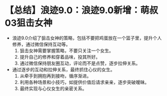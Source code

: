 # 【总结】浪迹9.0：浪迹9.0新增：萌叔03狙击女神

-   浪迹9.0介绍了狙击女神的策略，包括不要把鸡蛋放在一个篮子里，提升个人修养，通过微信保持互动等。
    1.  狙击女神需要掌握策略，不要只关注一个女生。
    2.  提升自己的修养和穿着品味，投其所好。
    3.  通过微信保持朋友圈互动，评论而不是点赞，逐步拉伸关系。
-   通过逐步的互动和拉伸关系，最终抓住心仪的女生。
    1.  从牵手到拥抱再到接吻，循序渐进。
    2.  利用各种场景和小技巧，如提供价值后请求亲亲，逐步突破暧昧。
    3.  最终实现与心仪女生的亲密关系。
